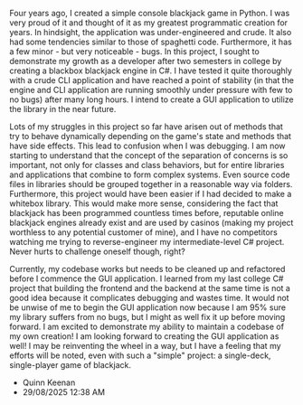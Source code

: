 Four years ago, I created a simple console blackjack game in Python. I was very proud of it and thought of it as my greatest programmatic creation for years. In hindsight, the application was under-engineered and crude.
It also had some tendencies similar to those of spaghetti code. Furthermore, it has a few minor - but very noticeable - bugs.  In this project, I sought to demonstrate my growth as a developer after two semesters in 
college by creating a blackbox blackjack engine in C#. I have tested it quite thoroughly with a crude CLI application and have reached a point of stability (in that the engine and CLI application are running smoothly 
under pressure with few to no bugs) after many long hours. I intend to create a GUI application to utilize the library in the near future. 

Lots of my struggles in this project so far have arisen out of methods that try to behave dynamically depending on the game's state and methods that have side effects. This lead to confusion when I was debugging. I am
now starting to understand that the concept of the separation of concerns is so important, not only for classes and class behaviors, but for entire libraries and applications that combine to form complex systems. Even
source code files in libraries should be grouped together in a reasonable way via folders. Furthermore, this project would have been easier if I had decided to make a whitebox library. This would make more sense, 
considering the fact that blackjack has been programmed countless times before, reputable online blackjack engines already exist and are used by casinos (making my project worthless to any potential customer of mine), 
and I have no competitors watching me trying to reverse-engineer my intermediate-level C# project. Never hurts to challenge oneself though, right?  

Currently, my codebase works but needs to be cleaned up and refactored before I commence the GUI application. I learned from my last college C# project that building the frontend and the backend at the same time is not
a good idea because it complicates debugging and wastes time. It would not be unwise of me to begin the GUI application now because I am 95% sure my library suffers from no bugs, but I might as well fix it up before
moving forward. I am excited to demonstrate my ability to maintain a codebase of my own creation! I am looking forward to creating the GUI application as well! I may be reinventing the wheel in a way, but I have a feeling that my efforts
will be noted, even with such a "simple" project: a single-deck, single-player game of blackjack. 

- Quinn Keenan 
- 29/08/2025 12:38 AM
